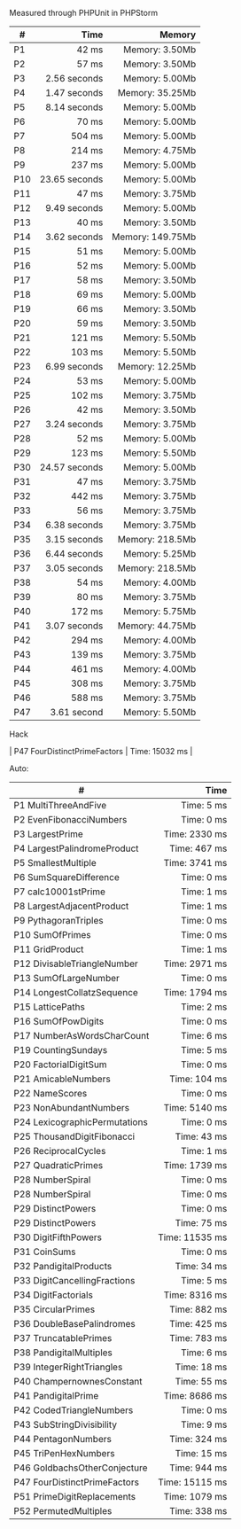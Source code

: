 
Measured through PHPUnit in PHPStorm    

|  #  | Time          |  Memory            |
| --- | ------------: | -----------------: |
| P1  | 42 ms         | Memory: 3.50Mb     |
| P2  | 57 ms         | Memory: 3.50Mb     |
| P3  | 2.56 seconds  | Memory: 5.00Mb     |
| P4  | 1.47 seconds  | Memory: 35.25Mb    |
| P5  | 8.14 seconds  | Memory: 5.00Mb     |
| P6  | 70 ms         | Memory: 5.00Mb     |
| P7  | 504 ms        | Memory: 5.00Mb     |
| P8  | 214 ms        | Memory: 4.75Mb     |
| P9  | 237 ms        | Memory: 5.00Mb     |
| P10 | 23.65 seconds | Memory: 5.00Mb     |
| P11 | 47 ms         | Memory: 3.75Mb     |
| P12 | 9.49 seconds  | Memory: 5.00Mb     |
| P13 | 40 ms         | Memory: 3.50Mb     |
| P14 | 3.62 seconds  | Memory: 149.75Mb   |
| P15 | 51 ms         | Memory: 5.00Mb     |
| P16 | 52 ms         | Memory: 5.00Mb     |
| P17 | 58 ms         | Memory: 3.50Mb     |
| P18 | 69 ms         | Memory: 5.00Mb     |
| P19 | 66 ms         | Memory: 3.50Mb     |
| P20 | 59 ms         | Memory: 3.50Mb     |
| P21 | 121 ms        | Memory: 5.50Mb     |
| P22 | 103 ms        | Memory: 5.50Mb     |
| P23 | 6.99 seconds  | Memory: 12.25Mb    |
| P24 | 53 ms         | Memory: 5.00Mb     |
| P25 | 102 ms        | Memory: 3.75Mb     |
| P26 | 42 ms         | Memory: 3.50Mb     |
| P27 | 3.24 seconds  | Memory: 3.75Mb     |
| P28 | 52 ms         | Memory: 5.00Mb     |
| P29 | 123 ms        | Memory: 5.50Mb     |
| P30 | 24.57 seconds | Memory: 5.00Mb     |
| P31 | 47 ms         | Memory: 3.75Mb     |
| P32 | 442 ms        | Memory: 3.75Mb     |
| P33 | 56 ms         | Memory: 3.75Mb     |
| P34 | 6.38 seconds  | Memory: 3.75Mb     |
| P35 | 3.15 seconds  | Memory: 218.5Mb    |
| P36 | 6.44 seconds  | Memory: 5.25Mb     |
| P37 | 3.05 seconds  | Memory: 218.5Mb    |
| P38 | 54 ms         | Memory: 4.00Mb     |
| P39 | 80 ms         | Memory: 3.75Mb     |
| P40 | 172 ms        | Memory: 5.75Mb     |
| P41 | 3.07 seconds  | Memory: 44.75Mb    |
| P42 | 294 ms        | Memory: 4.00Mb     |
| P43 | 139 ms        | Memory: 3.75Mb     |
| P44 | 461 ms        | Memory: 4.00Mb     |
| P45 | 308 ms        | Memory: 3.75Mb     |
| P46 | 588 ms        | Memory: 3.75Mb     |
| P47 | 3.61 second   | Memory: 5.50Mb     |

Hack

| P47 FourDistinctPrimeFactors | Time: 15032 ms |


Auto:

|  #  | Time          |
| --- | ------------: |  
| P1 MultiThreeAndFive | Time: 5 ms |
| P2 EvenFibonacciNumbers | Time: 0 ms |
| P3 LargestPrime | Time: 2330 ms |
| P4 LargestPalindromeProduct | Time: 467 ms |
| P5 SmallestMultiple | Time: 3741 ms |
| P6 SumSquareDifference | Time: 0 ms |
| P7 calc10001stPrime | Time: 1 ms |
| P8 LargestAdjacentProduct | Time: 1 ms |
| P9 PythagoranTriples | Time: 0 ms |
| P10 SumOfPrimes | Time: 0 ms |
| P11 GridProduct | Time: 1 ms |
| P12 DivisableTriangleNumber | Time: 2971 ms |
| P13 SumOfLargeNumber | Time: 0 ms |
| P14 LongestCollatzSequence | Time: 1794 ms |
| P15 LatticePaths | Time: 2 ms |
| P16 SumOfPowDigits | Time: 0 ms |
| P17 NumberAsWordsCharCount | Time: 6 ms |
| P19 CountingSundays | Time: 5 ms |
| P20 FactorialDigitSum | Time: 0 ms |
| P21 AmicableNumbers | Time: 104 ms |
| P22 NameScores | Time: 0 ms |
| P23 NonAbundantNumbers | Time: 5140 ms |
| P24 LexicographicPermutations | Time: 0 ms |
| P25 ThousandDigitFibonacci | Time: 43 ms |
| P26 ReciprocalCycles | Time: 1 ms |
| P27 QuadraticPrimes | Time: 1739 ms |
| P28 NumberSpiral | Time: 0 ms |
| P28 NumberSpiral | Time: 0 ms |
| P29 DistinctPowers | Time: 0 ms |
| P29 DistinctPowers | Time: 75 ms |
| P30 DigitFifthPowers | Time: 11535 ms |
| P31 CoinSums | Time: 0 ms |
| P32 PandigitalProducts | Time: 34 ms |
| P33 DigitCancellingFractions | Time: 5 ms |
| P34 DigitFactorials | Time: 8316 ms |
| P35 CircularPrimes | Time: 882 ms |
| P36 DoubleBasePalindromes | Time: 425 ms |
| P37 TruncatablePrimes | Time: 783 ms |
| P38 PandigitalMultiples | Time: 6 ms |
| P39 IntegerRightTriangles | Time: 18 ms |
| P40 ChampernownesConstant | Time: 55 ms |
| P41 PandigitalPrime | Time: 8686 ms |
| P42 CodedTriangleNumbers | Time: 0 ms |
| P43 SubStringDivisibility | Time: 9 ms |
| P44 PentagonNumbers | Time: 324 ms |
| P45 TriPenHexNumbers | Time: 15 ms |
| P46 GoldbachsOtherConjecture | Time: 944 ms |
| P47 FourDistinctPrimeFactors | Time: 15115 ms |
| P51 PrimeDigitReplacements | Time: 1079 ms |
| P52 PermutedMultiples | Time: 338 ms |

